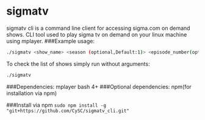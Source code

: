 # sigmatv
sigmatv cli is a command line client for accessing sigma.com on demand shows.
CLI tool used to play sigma tv on demand on your linux machine using mplayer.
###Example usage: 
```sh
./sigmatv <show_name> <season (optional,Default:1)> <episode_number(optional, Default:1)> <mplayer flags -...>
```
To check the list of shows simply run without arguments:
```sh
./sigmatv
```
###Dependencies:
mplayer
bash 4+
###Optional dependencies:
npm(for installation via npm)

###Install via npm
`sudo npm install -g "git+https://github.com/CySC/sigmatv_cli.git"`
